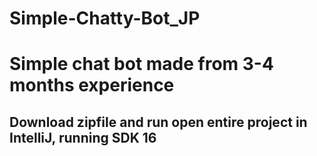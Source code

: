 # Simple-Chatty-Bot_JP
# Simple chat bot made from 3-4 months experience

## Download zipfile and run open entire project in IntelliJ, running SDK 16
